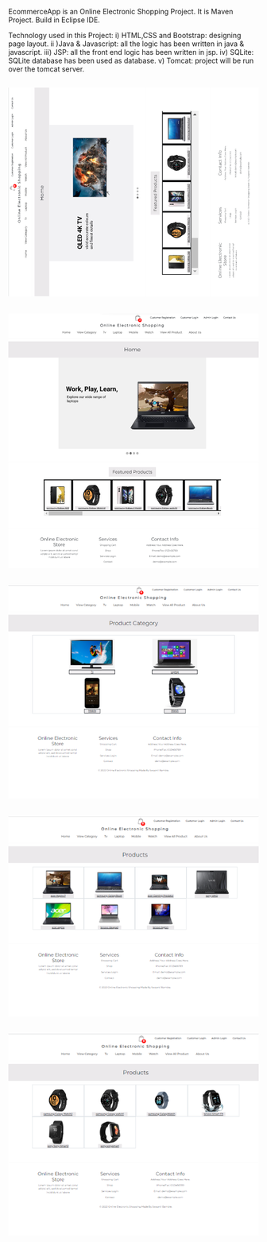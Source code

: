EcommerceApp is an Online Electronic Shopping Project. It is Maven Project. Build in Eclipse IDE.

Technology used in this Project: i) HTML,CSS and Bootstrap: designing page layout. ii )Java & Javascript: all the logic has been written in java & javascript. iii) JSP: all the front end logic has been written in jsp. iv) SQLite: SQLite database has been used as database. v) Tomcat: project will be run over the tomcat server.

![Home Page](a1.png)
-------------------------------------------------------------------------------------------------------------------------------------------
![Home Page](a1ii.png)
-------------------------------------------------------------------------------------------------------------------------------------------
![Category Page](a2.png)
-------------------------------------------------------------------------------------------------------------------------------------------
![Product Page](a3.png)
-------------------------------------------------------------------------------------------------------------------------------------------
![Product Page](a4.png)
-------------------------------------------------------------------------------------------------------------------------------------------


